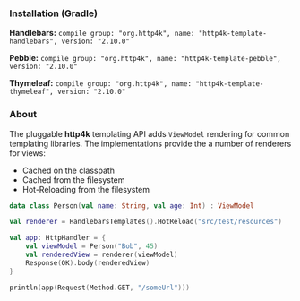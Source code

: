 ### Installation (Gradle)
**Handlebars:** ```compile group: "org.http4k", name: "http4k-template-handlebars", version: "2.10.0"```

**Pebble:** ```compile group: "org.http4k", name: "http4k-template-pebble", version: "2.10.0"```

**Thymeleaf:** ```compile group: "org.http4k", name: "http4k-template-thymeleaf", version: "2.10.0"```

### About
The pluggable **http4k** templating API adds `ViewModel` rendering for common templating libraries. The implementations provide the a number of renderers for views:
* Cached on the classpath
* Cached from the filesystem
* Hot-Reloading from the filesystem

```kotlin
data class Person(val name: String, val age: Int) : ViewModel

val renderer = HandlebarsTemplates().HotReload("src/test/resources")

val app: HttpHandler = {
    val viewModel = Person("Bob", 45)
    val renderedView = renderer(viewModel)
    Response(OK).body(renderedView)
}

println(app(Request(Method.GET, "/someUrl")))
```
